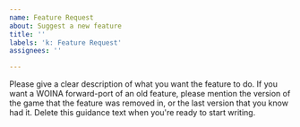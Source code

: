 ```yaml
---
name: Feature Request
about: Suggest a new feature
title: ''
labels: 'k: Feature Request'
assignees: ''

---
```


Please give a clear description of what you want the feature to do. If you want a WOINA forward-port of an old feature, please mention the version of the game that the feature was removed in, or the last version that you know had it. Delete this guidance text when you're ready to start writing.
